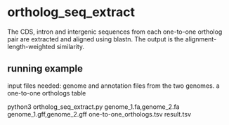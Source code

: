 # ortholog_seq_extract
The CDS, intron and intergenic sequences from each one-to-one ortholog pair are extracted and aligned using blastn. The output  is the alignment-length-weighted similarity.
## running example
input files needed: genome and annotation files from the two genomes. a one-to-one orthologs table <br />

python3 ortholog_seq_extract.py genome_1.fa,genome_2.fa genome_1.gff,genome_2.gff one-to-one_orthologs.tsv result.tsv
